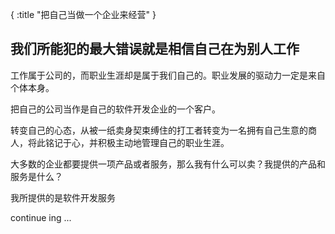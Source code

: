 {
    :title "把自己当做一个企业来经营"
}

## 我们所能犯的最大错误就是相信自己在为别人工作

工作属于公司的，而职业生涯却是属于我们自己的。职业发展的驱动力一定是来自个体本身。

把自己的公司当作是自己的软件开发企业的一个客户。

转变自己的心态，从被一纸卖身契束缚住的打工者转变为一名拥有自己生意的商人，将此铭记于心，并积极主动地管理自己的职业生涯。

大多数的企业都要提供一项产品或者服务，那么我有什么可以卖？我提供的产品和服务是什么？

我所提供的是软件开发服务

continue ing ...



